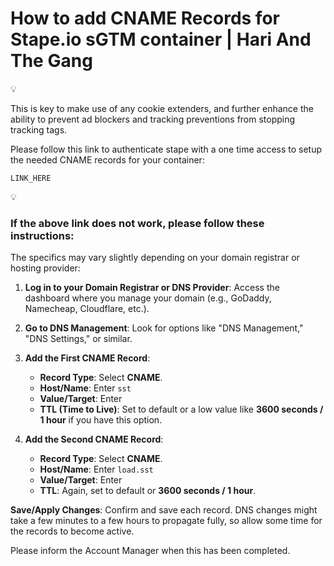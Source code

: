 # How to add CNAME Records for Stape.io sGTM container | Hari And The Gang

<aside>
💡

This is key to make use of any cookie extenders, and further enhance the ability to prevent ad blockers and tracking preventions from stopping tracking tags.

</aside>

Please follow this link to authenticate stape with a one time access to setup the needed CNAME records for your container:

`LINK_HERE`

<aside>
💡

### If the above link does not work, please follow these instructions:

</aside>

The specifics may vary slightly depending on your domain registrar or hosting provider:

1. **Log in to your Domain Registrar or DNS Provider**: Access the dashboard where you manage your domain (e.g., GoDaddy, Namecheap, Cloudflare, etc.).

1. **Go to DNS Management**: Look for options like "DNS Management," "DNS Settings," or similar.

1. **Add the First CNAME Record**:
    - **Record Type**: Select **CNAME**.
    - **Host/Name**: Enter `sst`
    - **Value/Target**: Enter
    - **TTL (Time to Live)**: Set to default or a low value like **3600 seconds / 1 hour** if you have this option.
    
2. **Add the Second CNAME Record**:
    - **Record Type**: Select **CNAME**.
    - **Host/Name**: Enter `load.sst`
    - **Value/Target**: Enter
    - **TTL**: Again, set to default or **3600 seconds / 1 hour**.
    

**Save/Apply Changes**: Confirm and save each record. DNS changes might take a few minutes to a few hours to propagate fully, so allow some time for the records to become active.

Please inform the Account Manager when this has been completed.